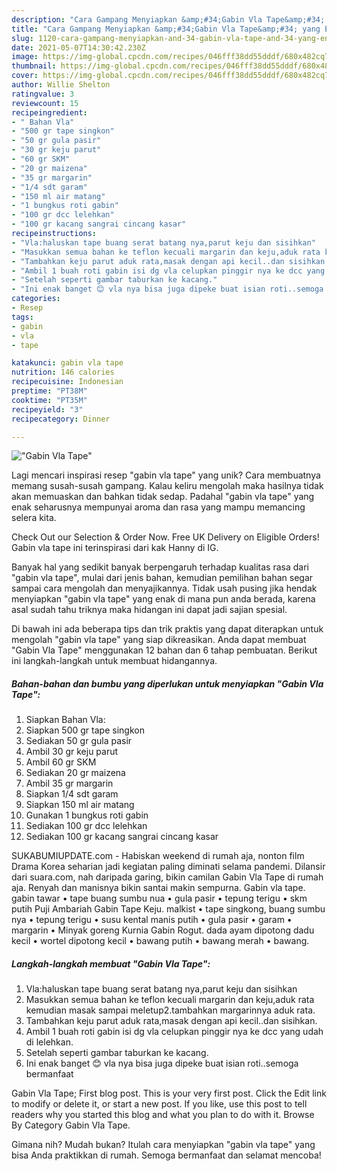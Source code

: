 ```yaml
---
description: "Cara Gampang Menyiapkan &amp;#34;Gabin Vla Tape&amp;#34; yang Enak"
title: "Cara Gampang Menyiapkan &amp;#34;Gabin Vla Tape&amp;#34; yang Enak"
slug: 1120-cara-gampang-menyiapkan-and-34-gabin-vla-tape-and-34-yang-enak
date: 2021-05-07T14:30:42.230Z
image: https://img-global.cpcdn.com/recipes/046fff38dd55dddf/680x482cq70/gabin-vla-tape-foto-resep-utama.jpg
thumbnail: https://img-global.cpcdn.com/recipes/046fff38dd55dddf/680x482cq70/gabin-vla-tape-foto-resep-utama.jpg
cover: https://img-global.cpcdn.com/recipes/046fff38dd55dddf/680x482cq70/gabin-vla-tape-foto-resep-utama.jpg
author: Willie Shelton
ratingvalue: 3
reviewcount: 15
recipeingredient:
- " Bahan Vla"
- "500 gr tape singkon"
- "50 gr gula pasir"
- "30 gr keju parut"
- "60 gr SKM"
- "20 gr maizena"
- "35 gr margarin"
- "1/4 sdt garam"
- "150 ml air matang"
- "1 bungkus roti gabin"
- "100 gr dcc lelehkan"
- "100 gr kacang sangrai cincang kasar"
recipeinstructions:
- "Vla:haluskan tape buang serat batang nya,parut keju dan sisihkan"
- "Masukkan semua bahan ke teflon kecuali margarin dan keju,aduk rata kemudian masak sampai meletup2.tambahkan margarinnya aduk rata."
- "Tambahkan keju parut aduk rata,masak dengan api kecil..dan sisihkan."
- "Ambil 1 buah roti gabin isi dg vla celupkan pinggir nya ke dcc yang udah di lelehkan."
- "Setelah seperti gambar taburkan ke kacang."
- "Ini enak banget 😊 vla nya bisa juga dipeke buat isian roti..semoga bermanfaat"
categories:
- Resep
tags:
- gabin
- vla
- tape

katakunci: gabin vla tape 
nutrition: 146 calories
recipecuisine: Indonesian
preptime: "PT38M"
cooktime: "PT35M"
recipeyield: "3"
recipecategory: Dinner

---
```



![&#34;Gabin Vla Tape&#34;](https://img-global.cpcdn.com/recipes/046fff38dd55dddf/680x482cq70/gabin-vla-tape-foto-resep-utama.jpg)

Lagi mencari inspirasi resep &#34;gabin vla tape&#34; yang unik? Cara membuatnya memang susah-susah gampang. Kalau keliru mengolah maka hasilnya tidak akan memuaskan dan bahkan tidak sedap. Padahal &#34;gabin vla tape&#34; yang enak seharusnya mempunyai aroma dan rasa yang mampu memancing selera kita.

Check Out our Selection &amp; Order Now. Free UK Delivery on Eligible Orders! Gabin vla tape ini terinspirasi dari kak Hanny di IG.

Banyak hal yang sedikit banyak berpengaruh terhadap kualitas rasa dari &#34;gabin vla tape&#34;, mulai dari jenis bahan, kemudian pemilihan bahan segar sampai cara mengolah dan menyajikannya. Tidak usah pusing jika hendak menyiapkan &#34;gabin vla tape&#34; yang enak di mana pun anda berada, karena asal sudah tahu triknya maka hidangan ini dapat jadi sajian spesial.


Di bawah ini ada beberapa tips dan trik praktis yang dapat diterapkan untuk mengolah &#34;gabin vla tape&#34; yang siap dikreasikan. Anda dapat membuat &#34;Gabin Vla Tape&#34; menggunakan 12 bahan dan 6 tahap pembuatan. Berikut ini langkah-langkah untuk membuat hidangannya.

<!--inarticleads1-->

##### Bahan-bahan dan bumbu yang diperlukan untuk menyiapkan &#34;Gabin Vla Tape&#34;:

1. Siapkan  Bahan Vla:
1. Siapkan 500 gr tape singkon
1. Sediakan 50 gr gula pasir
1. Ambil 30 gr keju parut
1. Ambil 60 gr SKM
1. Sediakan 20 gr maizena
1. Ambil 35 gr margarin
1. Siapkan 1/4 sdt garam
1. Siapkan 150 ml air matang
1. Gunakan 1 bungkus roti gabin
1. Sediakan 100 gr dcc lelehkan
1. Sediakan 100 gr kacang sangrai cincang kasar


SUKABUMIUPDATE.com - Habiskan weekend di rumah aja, nonton film Drama Korea seharian jadi kegiatan paling diminati selama pandemi. Dilansir dari suara.com, nah daripada garing, bikin camilan Gabin Vla Tape di rumah aja. Renyah dan manisnya bikin santai makin sempurna. Gabin vla tape. gabin tawar • tape buang sumbu nua • gula pasir • tepung terigu • skm putih Puji Ambariah Gabin Tape Keju. malkist • tape singkong, buang sumbu nya • tepung terigu • susu kental manis putih • gula pasir • garam • margarin • Minyak goreng Kurnia Gabin Rogut. dada ayam dipotong dadu kecil • wortel dipotong kecil • bawang putih • bawang merah • bawang. 

<!--inarticleads2-->

##### Langkah-langkah membuat &#34;Gabin Vla Tape&#34;:

1. Vla:haluskan tape buang serat batang nya,parut keju dan sisihkan
1. Masukkan semua bahan ke teflon kecuali margarin dan keju,aduk rata kemudian masak sampai meletup2.tambahkan margarinnya aduk rata.
1. Tambahkan keju parut aduk rata,masak dengan api kecil..dan sisihkan.
1. Ambil 1 buah roti gabin isi dg vla celupkan pinggir nya ke dcc yang udah di lelehkan.
1. Setelah seperti gambar taburkan ke kacang.
1. Ini enak banget 😊 vla nya bisa juga dipeke buat isian roti..semoga bermanfaat


Gabin Vla Tape; First blog post. This is your very first post. Click the Edit link to modify or delete it, or start a new post. If you like, use this post to tell readers why you started this blog and what you plan to do with it. Browse By Category Gabin Vla Tape. 

Gimana nih? Mudah bukan? Itulah cara menyiapkan &#34;gabin vla tape&#34; yang bisa Anda praktikkan di rumah. Semoga bermanfaat dan selamat mencoba!
